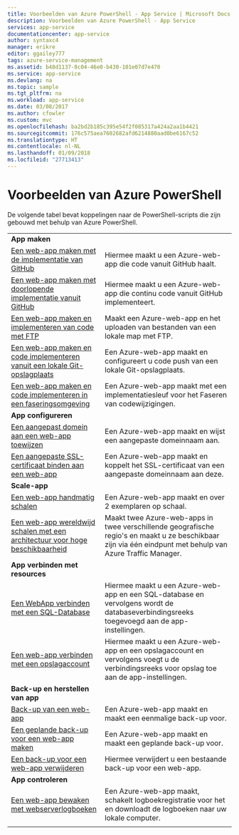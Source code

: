 ```yaml
---
title: Voorbeelden van Azure PowerShell - App Service | Microsoft Docs
description: Voorbeelden van Azure PowerShell - App Service
services: app-service
documentationcenter: app-service
author: syntaxc4
manager: erikre
editor: ggailey777
tags: azure-service-management
ms.assetid: b48d1137-8c04-46e0-b430-101e07d7e470
ms.service: app-service
ms.devlang: na
ms.topic: sample
ms.tgt_pltfrm: na
ms.workload: app-service
ms.date: 03/08/2017
ms.author: cfowler
ms.custom: mvc
ms.openlocfilehash: ba2bd2b185c395e54f2f085317a424a2aa1b4421
ms.sourcegitcommit: 176c575aea7602682afd6214880aad0be6167c52
ms.translationtype: HT
ms.contentlocale: nl-NL
ms.lasthandoff: 01/09/2018
ms.locfileid: "27713413"
---
```

# <a name="azure-powershell-samples"></a>Voorbeelden van Azure PowerShell

De volgende tabel bevat koppelingen naar de PowerShell-scripts die zijn gebouwd met behulp van Azure PowerShell.

| | |
|-|-|
|**App maken**||
| [Een web-app maken met de implementatie van GitHub](./scripts/app-service-powershell-deploy-github.md?toc=%2fpowershell%2fmodule%2ftoc.json)| Hiermee maakt u een Azure-web-app die code vanuit GitHub haalt. |
| [Een web-app maken met doorlopende implementatie vanuit GitHub](./scripts/app-service-powershell-continuous-deployment-github.md?toc=%2fpowershell%2fmodule%2ftoc.json)| Hiermee maakt u een Azure-web-app die continu code vanuit GitHub implementeert. |
| [Een web-app maken en implementeren van code met FTP](./scripts/app-service-powershell-deploy-ftp.md?toc=%2fpowershell%2fmodule%2ftoc.json) | Maakt een Azure-web-app en het uploaden van bestanden van een lokale map met FTP. |
| [Een web-app maken en code implementeren vanuit een lokale Git-opslagplaats](./scripts/app-service-powershell-deploy-local-git.md?toc=%2fpowershell%2fmodule%2ftoc.json) | Een Azure-web-app maakt en configureert u code push van een lokale Git-opslagplaats. |
| [Een web-app maken en code implementeren in een faseringsomgeving](./scripts/app-service-powershell-deploy-staging-environment.md?toc=%2fpowershell%2fmodule%2ftoc.json) | Een Azure-web-app maakt met een implementatiesleuf voor het Faseren van codewijzigingen. |
|**App configureren**||
| [Een aangepast domein aan een web-app toewijzen](./scripts/app-service-powershell-configure-custom-domain.md?toc=%2fpowershell%2fmodule%2ftoc.json)| Een Azure-web-app maakt en wijst een aangepaste domeinnaam aan. |
| [Een aangepaste SSL-certificaat binden aan een web-app](./scripts/app-service-powershell-configure-ssl-certificate.md?toc=%2fpowershell%2fmodule%2ftoc.json)| Een Azure-web-app maakt en koppelt het SSL-certificaat van een aangepaste domeinnaam aan deze. |
|**Scale-app**||
| [Een web-app handmatig schalen](./scripts/app-service-powershell-scale-manual.md?toc=%2fpowershell%2fmodule%2ftoc.json) | Een Azure-web-app maakt en over 2 exemplaren op schaal. |
| [Een web-app wereldwijd schalen met een architectuur voor hoge beschikbaarheid](./scripts/app-service-powershell-scale-high-availability.md?toc=%2fpowershell%2fmodule%2ftoc.json) | Maakt twee Azure-web-apps in twee verschillende geografische regio's en maakt u ze beschikbaar zijn via één eindpunt met behulp van Azure Traffic Manager. |
|**App verbinden met resources**||
| [Een WebApp verbinden met een SQL-Database](./scripts/app-service-powershell-connect-to-sql.md?toc=%2fpowershell%2fmodule%2ftoc.json)| Hiermee maakt u een Azure-web-app en een SQL-database en vervolgens wordt de databaseverbindingsreeks toegevoegd aan de app-instellingen. |
| [Een web-app verbinden met een opslagaccount](./scripts/app-service-powershell-connect-to-storage.md?toc=%2fpowershell%2fmodule%2ftoc.json)| Hiermee maakt u een Azure-web-app en een opslagaccount en vervolgens voegt u de verbindingsreeks voor opslag toe aan de app-instellingen. |
|**Back-up en herstellen van app**||
| [Back-up van een web-app](./scripts/app-service-powershell-backup-onetime.md?toc=%2fpowershell%2fmodule%2ftoc.json) | Een Azure-web-app maakt en maakt een eenmalige back-up voor. |
| [Een geplande back-up voor een web-app maken](./scripts/app-service-powershell-backup-scheduled.md?toc=%2fpowershell%2fmodule%2ftoc.json) | Een Azure-web-app maakt en maakt een geplande back-up voor. |
| [Een back-up voor een web-app verwijderen](./scripts/app-service-powershell-backup-delete.md?toc=%2fpowershell%2fmodule%2ftoc.json) | Hiermee verwijdert u een bestaande back-up voor een web-app. |
|**App controleren**||
| [Een web-app bewaken met webserverlogboeken](./scripts/app-service-powershell-monitor.md?toc=%2fpowershell%2fmodule%2ftoc.json) | Een Azure-web-app maakt, schakelt logboekregistratie voor het en downloadt de logboeken naar uw lokale computer. |
| | |
